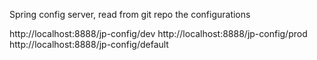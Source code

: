 Spring config server, read from git repo the configurations

http://localhost:8888/jp-config/dev
http://localhost:8888/jp-config/prod
http://localhost:8888/jp-config/default